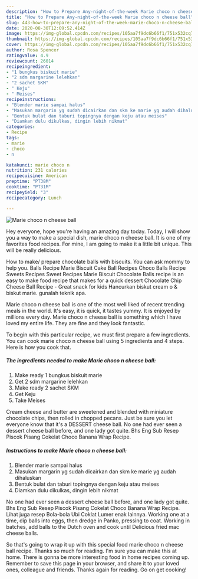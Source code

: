 ```yaml
---
description: "How to Prepare Any-night-of-the-week Marie choco n cheese ball"
title: "How to Prepare Any-night-of-the-week Marie choco n cheese ball"
slug: 443-how-to-prepare-any-night-of-the-week-marie-choco-n-cheese-ball
date: 2020-08-30T12:09:52.414Z
image: https://img-global.cpcdn.com/recipes/105aa7f9dc6b66f1/751x532cq70/marie-choco-n-cheese-ball-foto-resep-utama.jpg
thumbnail: https://img-global.cpcdn.com/recipes/105aa7f9dc6b66f1/751x532cq70/marie-choco-n-cheese-ball-foto-resep-utama.jpg
cover: https://img-global.cpcdn.com/recipes/105aa7f9dc6b66f1/751x532cq70/marie-choco-n-cheese-ball-foto-resep-utama.jpg
author: Rosa Spencer
ratingvalue: 4.9
reviewcount: 26014
recipeingredient:
- "1 bungkus biskuit marie"
- "2 sdm margarine lelehkan"
- "2 sachet SKM"
- " Keju"
- " Meises"
recipeinstructions:
- "Blender marie sampai halus"
- "Masukan margarin yg sudah dicairkan dan skm ke marie yg audah dihaluskan"
- "Bentuk bulat dan taburi topingnya dengan keju atau meises"
- "Diamkan dulu dikulkas, dingin lebih nikmat"
categories:
- Recipe
tags:
- marie
- choco
- n

katakunci: marie choco n 
nutrition: 231 calories
recipecuisine: American
preptime: "PT38M"
cooktime: "PT31M"
recipeyield: "3"
recipecategory: Lunch

---
```



![Marie choco n cheese ball](https://img-global.cpcdn.com/recipes/105aa7f9dc6b66f1/751x532cq70/marie-choco-n-cheese-ball-foto-resep-utama.jpg)

Hey everyone, hope you're having an amazing day today. Today, I will show you a way to make a special dish, marie choco n cheese ball. It is one of my favorites food recipes. For mine, I am going to make it a little bit unique. This will be really delicious.

How to make/ prepare chocolate balls with biscuits. You can ask mommy to help you. Balls Recipe Marie Biscuit Cake Ball Recipes Choco Balls Recipe Sweets Recipes Sweet Recipes Marie Biscuit Chocolate Balls recipe is an easy to make food recipe that makes for a quick dessert Chocolate Chip Cheese Ball Recipe - Great snack for kids Hancurkan biskut cream o &amp; biskut marie. gunalah teknik apa.

Marie choco n cheese ball is one of the most well liked of recent trending meals in the world. It's easy, it is quick, it tastes yummy. It is enjoyed by millions every day. Marie choco n cheese ball is something which I have loved my entire life. They are fine and they look fantastic.


To begin with this particular recipe, we must first prepare a few ingredients. You can cook marie choco n cheese ball using 5 ingredients and 4 steps. Here is how you cook that.

<!--inarticleads1-->

##### The ingredients needed to make Marie choco n cheese ball:

1. Make ready 1 bungkus biskuit marie
1. Get 2 sdm margarine lelehkan
1. Make ready 2 sachet SKM
1. Get  Keju
1. Take  Meises


Cream cheese and butter are sweetened and blended with miniature chocolate chips, then rolled in chopped pecans. Just be sure you let everyone know that it&#39;s a DESSERT cheese ball. No one had ever seen a dessert cheese ball before, and one lady got quite. Bhs Eng Sub Resep Piscok Pisang Cokelat Choco Banana Wrap Recipe. 

<!--inarticleads2-->

##### Instructions to make Marie choco n cheese ball:

1. Blender marie sampai halus
1. Masukan margarin yg sudah dicairkan dan skm ke marie yg audah dihaluskan
1. Bentuk bulat dan taburi topingnya dengan keju atau meises
1. Diamkan dulu dikulkas, dingin lebih nikmat


No one had ever seen a dessert cheese ball before, and one lady got quite. Bhs Eng Sub Resep Piscok Pisang Cokelat Choco Banana Wrap Recipe. Lihat juga resep Bola-bola Ubi Coklat Lumer enak lainnya. Working one at a time, dip balls into eggs, then dredge in Panko, pressing to coat. Working in batches, add balls to the Dutch oven and cook until Delicious fried mac cheese balls. 

So that's going to wrap it up with this special food marie choco n cheese ball recipe. Thanks so much for reading. I'm sure you can make this at home. There is gonna be more interesting food in home recipes coming up. Remember to save this page in your browser, and share it to your loved ones, colleague and friends. Thanks again for reading. Go on get cooking!
